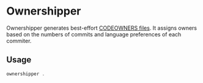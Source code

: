 # Ownershipper

Ownershipper generates best-effort [CODEOWNERS files](https://help.github.com/en/github/creating-cloning-and-archiving-repositories/about-code-owners#example-of-a-codeowners-file). It assigns owners based on the numbers of commits and language preferences of each commiter.

## Usage

```go
ownershipper .
```
